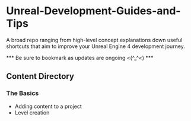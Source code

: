 # Unreal-Development-Guides-and-Tips

A broad repo ranging from high-level concept explanations down useful shortcuts that aim to improve your Unreal Engine 4 development journey.

*** Be sure to bookmark as updates are ongoing <(^_^<) ***

## Content Directory

### The Basics
*  Adding content to a project
*  Level creation